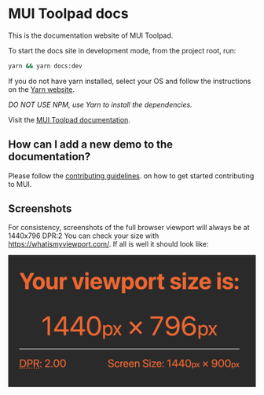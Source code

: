 # MUI Toolpad docs

This is the documentation website of MUI Toolpad.

To start the docs site in development mode, from the project root, run:

```bash
yarn && yarn docs:dev
```

If you do not have yarn installed, select your OS and follow the instructions on the [Yarn website](https://yarnpkg.com/lang/en/docs/install/#mac-stable).

_DO NOT USE NPM, use Yarn to install the dependencies._

Visit the [MUI Toolpad documentation](https://mui.com/toolpad/getting-started/overview/).

## How can I add a new demo to the documentation?

Please follow the [contributing guidelines](https://github.com/mui/material-ui/blob/HEAD/CONTRIBUTING.md).
on how to get started contributing to MUI.

## Screenshots

For consistency, screenshots of the full browser viewport will always be at 1440x796 DPR:2
You can check your size with https://whatismyviewport.com/. If all is well it should look like:

![whatismyviewport](./public/static/toolpad/docs/whatismyviewport.png)
